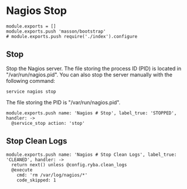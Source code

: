 
# Nagios Stop

    module.exports = []
    module.exports.push 'masson/bootstrap'
    # module.exports.push require('./index').configure

## Stop

Stop the Nagios server. The file storing the process ID (PID) is located in
"/var/run/nagios.pid". You can also stop the server manually with the following
command:

```
service nagios stop
```

The file storing the PID is "/var/run/nagios.pid".

    module.exports.push name: 'Nagios # Stop', label_true: 'STOPPED', handler: ->
      @service_stop action: 'stop'

## Stop Clean Logs

    module.exports.push name: 'Nagios # Stop Clean Logs', label_true: 'CLEANED', handler: ->
      return next() unless @config.ryba.clean_logs
      @execute
        cmd: 'rm /var/log/nagios/*'
        code_skipped: 1
